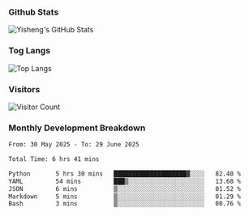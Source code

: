 ### Github Stats
![Yisheng's GitHub Stats](https://github-readme-stats-9qabuvhk1-gongyisheng.vercel.app/api?username=gongyisheng&count_private=true&show_icons=true)
### Tog Langs
![Top Langs](https://github-readme-stats-9qabuvhk1-gongyisheng.vercel.app/api/top-langs/?username=gongyisheng&layout=compact)
### Visitors
![Visitor Count](https://profile-counter.glitch.me/gongyisheng/count.svg)
### Monthly Development Breakdown
<!--START_SECTION:waka-->

```txt
From: 30 May 2025 - To: 29 June 2025

Total Time: 6 hrs 41 mins

Python       5 hrs 30 mins   ████████████████████▓░░░░   82.40 %
YAML         54 mins         ███▒░░░░░░░░░░░░░░░░░░░░░   13.68 %
JSON         6 mins          ▒░░░░░░░░░░░░░░░░░░░░░░░░   01.52 %
Markdown     5 mins          ▒░░░░░░░░░░░░░░░░░░░░░░░░   01.29 %
Bash         3 mins          ▒░░░░░░░░░░░░░░░░░░░░░░░░   00.76 %
```

<!--END_SECTION:waka-->
